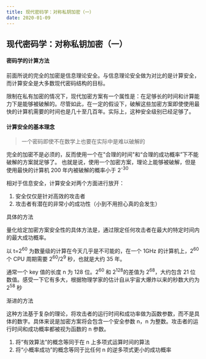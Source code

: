 ```yaml
---
title: 现代密码学：对称私钥加密（一）
date: 2020-01-09
---
```



## 现代密码学：对称私钥加密（一）



#### 密码学的计算方法

前面所说的完全的加密是信息理论安全。与信息理论安全做为对比的是计算安全，而计算安全是大多数现代密码结构的目标。

限制在私有加密的情况下，现代加密方案有一个属性是：在足够长的时间和计算能力下是能够被破解的。尽管如此，在一定的假设下，破解这些加密方案即使使用最快的计算机需要的时间也是几十至几百年。实际上，这种安全级别已经足够了。



#### 计算安全的基本理念

> 一个密码即使不在数学上也要在实际中是难以破解的

完全的加密不是必须的，反而使用一个在"合理的时间"和“合理的成功概率”下不能破解的方案就足够了。 也就是说，使用一个加密方案，理论上能够被破解，但是使用最快的计算机 200 年内被破解的概率小于 2<sup>-30</sup>

相对于信息安全，计算安全对两个方面进行放开：
1. 安全仅仅是针对高效的攻击者
2. 攻击者有潜在的非常小的成功性（小到不用担心真的会发生）



具体的方法

量化给定加密方案安全性的具体方法是，通过限定任何攻击者在最大的特定时间内的最大成功概率。

以 t=2<sup>60</sup> 为数量级的计算在今天几乎是不可能的，在一个 1GHz 的计算机上，2<sup>60</sup> 个 CPU 周期需要 2<sup>60</sup>/2<sup>9</sup> 秒，也就是大约 35 年。

通常一个 key 值的长度 n 为 128 位。2<sup>60</sup> 和 2<sup>128</sup>的差值为 2<sup>68</sup>，大约包含 21 位数值。感受一下它有多大，根据物理学家的估计自从宇宙大爆炸以来的秒数大约为 2<sup>58</sup> 秒



渐进的方法

这种方法基于复杂的理论，将攻击者的运行时间和成功率做为函数参数，而不是具体的数字。具体来说是加密方案将会包含一个安全参数 n，n 为整数。攻击者的运行时间和成功概率都被视为函数的 n 参数。

1. 将“有效算法”的概念等同于在 n 上多项式运算时间的算法
2. 将“小概率成功”的概念等同于比任何 n 的逆多项式更小的成功概率
